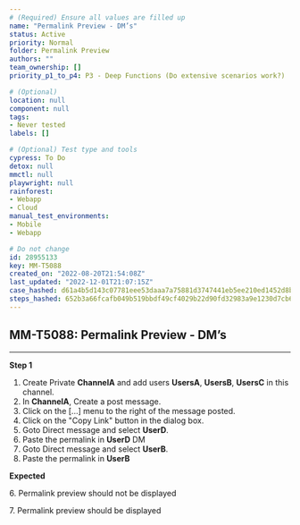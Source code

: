 ```yaml
---
# (Required) Ensure all values are filled up
name: "Permalink Preview - DM’s"
status: Active
priority: Normal
folder: Permalink Preview
authors: ""
team_ownership: []
priority_p1_to_p4: P3 - Deep Functions (Do extensive scenarios work?)

# (Optional)
location: null
component: null
tags:
- Never tested
labels: []

# (Optional) Test type and tools
cypress: To Do
detox: null
mmctl: null
playwright: null
rainforest:
- Webapp
- Cloud
manual_test_environments:
- Mobile
- Webapp

# Do not change
id: 28955133
key: MM-T5088
created_on: "2022-08-20T21:54:08Z"
last_updated: "2022-12-01T21:07:15Z"
case_hashed: d61a4b5d143c07781eee53daaa7a75881d3747441eb5ee210ed1452d8be1ad4e6cd63a93eb4c00a7c08dd94f7fc9cb4e
steps_hashed: 652b3a66fcafb049b519bbdf49cf4029b22d90fd32983a9e1230d7cb62c28490134d6f0c73c5ccbb304be538530e4593
---
```


<!-- (Auto-generated) Based on frontmatter's "key" and "name" -->

## MM-T5088: Permalink Preview - DM’s

---

**Step 1**

1. Create Private **ChannelA** and add users **UsersA**, **UsersB**, **UsersC** in this channel.
2. In **ChannelA**, Create a post message.
3. Click on the \[...] menu to the right of the message posted.
4. Click on the "Copy Link" button in the dialog box.
5. Goto Direct message and select **UserD**.
6. Paste the permalink in **UserD** DM
7. Goto Direct message and select **UserB**.
8. Paste the permalink in **UserB**

**Expected**

6\. Permalink preview should not be displayed

7\. Permalink preview should be displayed
